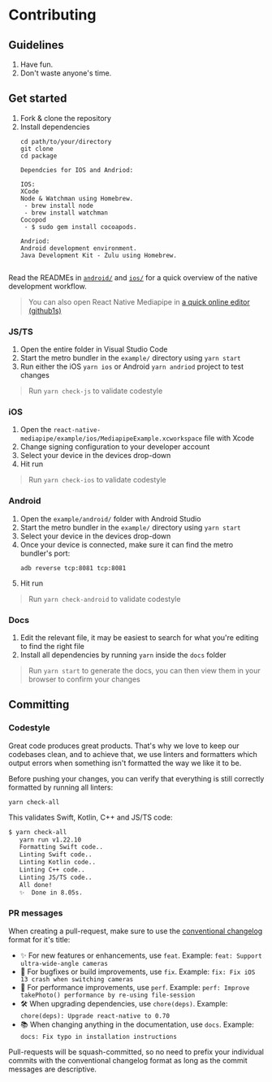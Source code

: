 # Contributing

## Guidelines

1. Have fun.
2. Don't waste anyone's time.

## Get started

1. Fork & clone the repository
2. Install dependencies
   ```
   cd path/to/your/directory
   git clone
   cd package

   Dependcies for IOS and Andriod:

   IOS:
   XCode
   Node & Watchman using Homebrew.
    - brew install node
    - brew install watchman
   Cocopod 
    - $ sudo gem install cocoapods.

   Andriod: 
   Android development environment.
   Java Development Kit - Zulu using Homebrew.


   ```

Read the READMEs in [`android/`](android/README.md) and [`ios/`](ios/README.md) for a quick overview of the native development workflow.

> You can also open React Native Mediapipe in [a quick online editor (github1s)](https://github.com/cdiddy77/react-native-mediapipe)

### JS/TS

1. Open the entire folder in Visual Studio Code
2. Start the metro bundler in the `example/` directory using `yarn start`
3. Run either the iOS `yarn ios` or Android `yarn andriod` project to test changes

> Run `yarn check-js` to validate codestyle

### iOS

1. Open the `react-native-mediapipe/example/ios/MediapipeExample.xcworkspace` file with Xcode
2. Change signing configuration to your developer account
3. Select your device in the devices drop-down
4. Hit run

> Run `yarn check-ios` to validate codestyle

### Android

1. Open the `example/android/` folder with Android Studio
2. Start the metro bundler in the `example/` directory using `yarn start`
3. Select your device in the devices drop-down
4. Once your device is connected, make sure it can find the metro bundler's port:
   ```
   adb reverse tcp:8081 tcp:8081
   ```
6. Hit run

> Run `yarn check-android` to validate codestyle

### Docs

1. Edit the relevant file, it may be easiest to search for what you're editing to find the right file
2. Install all dependencies by running `yarn` inside the `docs` folder

> Run `yarn start` to generate the docs, you can then view them in your browser to confirm your changes

## Committing

### Codestyle

Great code produces great products. That's why we love to keep our codebases clean, and to achieve that, we use linters and formatters which output errors when something isn't formatted the way we like it to be.

Before pushing your changes, you can verify that everything is still correctly formatted by running all linters:

```
yarn check-all
```

This validates Swift, Kotlin, C++ and JS/TS code:

```bash
$ yarn check-all
   yarn run v1.22.10
   Formatting Swift code..
   Linting Swift code..
   Linting Kotlin code..
   Linting C++ code..
   Linting JS/TS code..
   All done!
   ✨  Done in 8.05s.
```

### PR messages

When creating a pull-request, make sure to use the [conventional changelog](https://github.com/conventional-changelog/conventional-changelog) format for it's title:

* ✨ For new features or enhancements, use `feat`. Example: `feat: Support ultra-wide-angle cameras`
* 🐛 For bugfixes or build improvements, use `fix`. Example: `fix: Fix iOS 13 crash when switching cameras`
* 💨 For performance improvements, use `perf`. Example: `perf: Improve takePhoto() performance by re-using file-session`
* 🛠️ When upgrading dependencies, use `chore(deps)`. Example: `chore(deps): Upgrade react-native to 0.70`
* 📚 When changing anything in the documentation, use `docs`. Example: `docs: Fix typo in installation instructions`

Pull-requests will be squash-committed, so no need to prefix your individual commits with the conventional changelog format as long as the commit messages are descriptive.